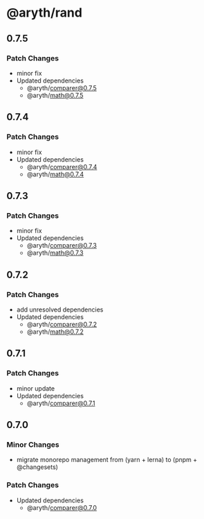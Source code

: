 # @aryth/rand

## 0.7.5

### Patch Changes

- minor fix
- Updated dependencies
  - @aryth/comparer@0.7.5
  - @aryth/math@0.7.5

## 0.7.4

### Patch Changes

- minor fix
- Updated dependencies
  - @aryth/comparer@0.7.4
  - @aryth/math@0.7.4

## 0.7.3

### Patch Changes

- minor fix
- Updated dependencies
  - @aryth/comparer@0.7.3
  - @aryth/math@0.7.3

## 0.7.2

### Patch Changes

- add unresolved dependencies
- Updated dependencies
  - @aryth/comparer@0.7.2
  - @aryth/math@0.7.2

## 0.7.1

### Patch Changes

- minor update
- Updated dependencies
  - @aryth/comparer@0.7.1

## 0.7.0

### Minor Changes

- migrate monorepo management from (yarn + lerna) to (pnpm + @changesets)

### Patch Changes

- Updated dependencies
  - @aryth/comparer@0.7.0
